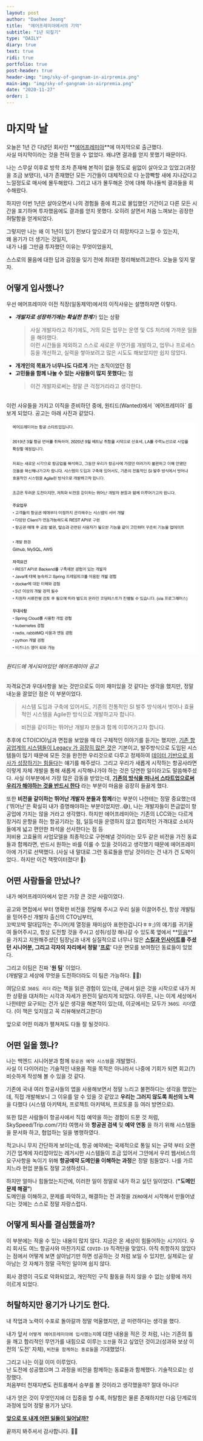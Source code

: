 ```yaml
---
layout: post
author: "Daehee Jeong"
title:  "에어프레미아에서의 기억"
subtitle: "1년 되짚기"
type: "DAILY"
diary: true
text: true
ridi: true
portfolio: true
post-header: true
header-img: "img/sky-of-gangnam-in-airpremia.png"
main-img: "img/sky-of-gangnam-in-airpremia.png"
date: "2020-11-27"
order: 1
---
```


# 마지막 날

오늘은 1년 간 다녔던 회사인 **[에어프레미아](https://airpremia.com)**에 마지막으로 출근했다.  
사실 마지막이라는 것을 전혀 믿을 수 없었다. 왜냐면 결과를 얻지 못했기 때문이다.


나는 스무살 이후로 방학 조차 존재해 본적이 없을 정도로 쉼없이 살아오고 있었고(과장을 조금 보탰다), 내가 존재했던 모든 기간들이 대체적으로 다 눈깜빡할 새에 지나갔다고 느낄정도로 매사에 몰두해왔다. 그리고 내가 몰두해온 것에 대해 하나둘씩 결과들을 회수해왔다.


하지만 이번 1년은 살아오면서 나의 경험들 중에 최고로 몰입했던 기간이고 다른 모든 시간을 포기하며 투자했음에도 결과를 얻지 못했다.
오히려 살면서 처음 느껴보는 굉장한 허탈함을 얻게되었다.


그렇지만 나는 왜 이 1년이 있기 전보다 앞으로가 더 희망차다고 느낄 수 있는지,  
왜 용기가 더 생기는 것일지,  
내가 나를 그만큼 투자했던 이유는 무엇이었을지,


스스로의 물음에 대한 답과 감정을 잊기 전에 최대한 정리해보려고한다. 오늘을 잊지 말자.


## 어떻게 입사했나?

우선 에어프레미아 이전 직장(일동제약)에서의 이직사유는 설명하자면 이렇다.

- ***개발자로 성장하기에는 확실한 한계***가 있는 상황
    > 사실 개발자라고 하기에도, 거의 모든 업무는 운영 및 CS 처리에 가까운 일들을 해야했다.  
    이런 시간들을 제외하고 스스로 새로운 무언가를 개발하고, 업무나 프로세스 등을 개선하고, 실력을 쌓아보려고 많은 시도도 해보았지만 쉽지 않았다.  
- **개개인의 목표가 너무나도 다르게** 가는 조직이었던 점
- **고민들을 함께 나눌 수 있는 사람들이 많지 못했다**는 점
    > 이건 개발자로써는 정말 큰 걱정거리라고 생각한다.

<br/>
이런 사유들을 가지고 이직을 준비하던 중에, 원티드(Wanted)에서 `에어프레미아` 를 보게 되었다.  
공고는 아래 사진과 같았다.

![원티드에 게시되었던 에어프레미아 공고](img/job-description-airpremia.png)

###### 원티드에 게시되어있던 에어프레미아 공고


자격요건과 우대사항을 보는 것만으로도 이미 재미있을 것 같다는 생각을 했지만,
정말 내눈을 끌었던 점은 이 부분이었다.

> 시스템 도입과 구축에 있어서도, 기존의 전통적인 SI 발주 방식에서 벗어나 효율적인 시스템을 Agile한 방식으로 개발하고자 합니다.

> 비전을 같이하는 뛰어난 개발자 분들과 함께 이루어가고자 합니다.


추후에 CTO(CIO)님과 면접을 보았을 때 더 구체적인 이야기를 듣기는 했지만, <U>기존 항공업계의 시스템들이 Legacy 가 굉장히 많은 것</U>은 기본이고, 발주방식으로 도입된 시스템들이 많기 때문에 모든 것을 완전한 우리것으로 다루고 정제하여 <U>데이터 기반으로 회사가 성장하기는 힘들다</U>는 얘기를 해주셨다. 그리고 우리가 새롭게 시작하는 항공사라면 이렇게 자체 개발을 통해 새롭게 시작해나가야 하는 것은 당연한 일이라고도 말씀해주셨다. 사실 이부분에서 가장 많은 감동을 받았는데, **[기존의 방식을 떠나서 스타트업으로써 우리가 해야하는 것을 반드시 한다](#)** 라는 부분이 마음을 굉장히 들끓게 했다.


또한 **비전을 같이하는 뛰어난 개발자 분들과 함께**라는 부분이 나한테는 정말 중요했는데('뛰어난'은 확실히 내가 증명해야하는 부분이었지만..😅), 나는 개발자들이 뜬금없이 항공업에 가지는 않을 거라고 생각했다. 하지만 에어프레미아는 기존의 LCC와는 다르게 장거리 운항을 하는 항공기라는 점, 일등석을 운영하지 않고 합리적인 가격대로 소비자들에게 넓고 편안한 좌석을 선사한다는 점 등  
저비용 고효율의 사업모델을 최종적으로 구현해낼 것이라는 모두 같은 비전을 가진 동료들과 함께라면, 반드시 원하는 바를 이룰 수 있을 것이라고 생각했기 때문에 에어프레미아에 가기로 선택했다.
(사실 내 말대로 그런 동료들을 만날 것이라는 건 내가 건 도박이었다.. 하지만 이건 잭팟이터졌다! 🎰)


## 어떤 사람들을 만났나?

내가 에어프레미아에서 얻은 가장 큰 것은 사람이었다.

공고와 면접에서 부터 명확한 비전을 전달해 주시고 우리 실을 이끌어주신, 항상 개발팀을 믿어주신 개발자 출신의 CTO님부터,  
꼬박꼬박 말대답하는 주니어(제 열정을 재미삼아 표현한겁니다ㅎㅎ;)의 얘기를 귀기울여 들어주시고, 항상 도전할 것을 주시고 성취/성장 해나갈 수 있도록 옆에서 **[믿음](#)**을 가지고 지원해주셨던 팀장님과 내게 실질적으로 너무나 많은 **[스킬과 인사이트](#)**를 주셨던 시니어분, 그리고 각자의 자리에서 정말 '**[프로](#)**' 다운 면모를 보여줬던 동료들이 있었다.

그리고 이팀은 진짜 '**원 팀**' 이었다.  
(개발말고 세상에 무엇을 도전하더라도 이 팀은 가능하다. 💪💪)

여담으로 `360도 리더` 라는 책을 읽은 경험이 있는데, 군에서 읽은 것을 시작으로 내가 처한 상황을 대처하는 시각과 자세가 완전히 달라지게 되었다. 아무튼, 나는 이게 세상에서 나한테만 요구되는 건가 싶은 생각을 해본적이 있는데, 이곳에서는 모두가 `360도 리더`였다. (이 책은 잊지않고 꼭 리뷰해보려고한다)

앞으로 어떤 미래가 펼쳐져도 다들 잘 될것이다.


## 어떤 일을 했나?

나는 백엔드 시니어분과 함께 `항공권 예약 시스템`을 개발했다.  
사실 이 다이어리는 기술적인 내용을 적을 목적은 아니라서 나중에 기회가 되면 회고(?) 비슷하게 작성해 볼 수 있을 것 같다.

기존에 국내 여러 항공사들의 앱을 사용해보면서 정말 느리고 불편하다는 생각을 했었는데, 직접 개발해보니 그 이유를 알 수 있을 것 같았고
**우리는 그러지 않도록 최선의 노력**을 다했다 (시스템 아키텍처, 프로젝트 아키텍처, 프로토콜 등 여러 방면으로).

또한 많은 사람들이 항공사에서 직접 예약을 하는 경험이 드문 것 처럼, SkySpeed/Trip.com/기타 여행사 와 **항공권 검색** 및 **예약 연동** 을 하기 위해 시스템들을 문서화 하고, 협업하는 일을 병행하였다.


적고나니 무지 간단하게 보이는데, 항공 예약에는 국제적으로 통일 되는 규약 부터 오랜 기간 업계에 자리잡아있는 레거시한 시스템들이 조금 있어서 그안에서 우리 웹서비스의 요구사항을 녹이기 위해 **항공예약 도메인을 이해하는 과정**은 정말 힘들었다. 나를 가르치느라 현업 분들도 정말 고생하셨다..


하지만 얼마나 힘들었는지간에, 이러한 일이 정말로 내가 하고 싶던 일이었다. (**"도메인 문제 해결"**)  
도메인을 이해하고, 문제를 파악하고, 해결하는 전 과정을 `ZERO`에서 시작해서 만들어냈다는 것에는 스스로 정말 자랑스럽다.


## 어떻게 퇴사를 결심했을까?

이 부분에는 적을 수 있는 내용이 많지 않다.
지금은 온 세상이 힘들어하는 시기이다. 우리 회사도 여느 항공사와 마찬가지로 `COVID-19` 직격탄을 맞았다. 
아직 취항하지 않았다는 점에서 어떻게 보면 살아남기만 하면 성공하는 것 처럼 보일 수 있지만, 실제로는 살아남는 것 자체가 정말 극적인 일이며 쉽지 않다.

회사 경영이 극도로 악화되었고, 개인적인 구직 활동을 하지 않을 수 없는 상황에 까지 이르게 되었다.


## 허탈하지만 용기가 나기도 한다.

내 작업과 노력이 수포로 돌아갈까 정말 억울했지만, 곧 미련하다는 생각을 했다.


내가 앞서 `어떻게 에어프레미아에 입사했는지`에 대한 내용을 적은 것 처럼, 나는 기존의 틀을 깨고 합리적인 무언가를 내힘으로 이루는 `도전`을 하고 싶었던 것이고(성과와 보상 이전의 '도전' 자체), `비전을 함께하는 동료들`을 기대했었다.


그리고 나는 이걸 이미 이루었다.  
난 도전에 성공했으며 그 과정을 비전을 함께하는 동료들과 함께했다. 기술적으로는 성장했다.  
처음부터 천재지변도 컨트롤해서 승부를 볼 것이라고 생각했을까? 절대 아니다!


내가 얻은 것이 무엇인지에 더 집중을 할 수록, 허탈함은 물론 존재하지만 다음 단계로의 과정에 있어 정말 용기가 났다.


**[앞으로 또 내게 어떤 일들이 일어날까?](#)**


끝까지 봐주셔서 감사합니다. 🙇‍♂️